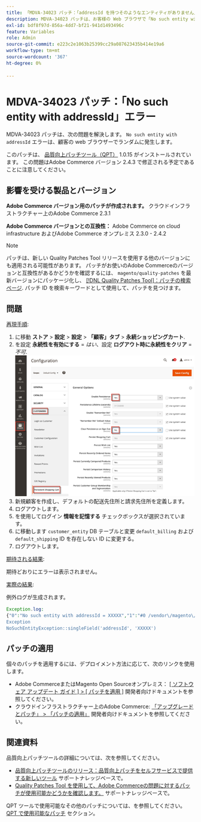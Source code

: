 ```yaml
---
title: 「MDVA-34023 パッチ：「addressId を持つそのようなエンティティがありません」エラー」
description: MDVA-34023 パッチは、お客様の Web ブラウザで「No such entity with addressId」エラーがランダムに発生する問題を解決します。
exl-id: bdf8f97d-856a-4dd7-bf21-941d1493496c
feature: Variables
role: Admin
source-git-commit: e223c2e1063b25399cc29a087623435b414e19a6
workflow-type: tm+mt
source-wordcount: '367'
ht-degree: 0%

---
```


# MDVA-34023 パッチ：「No such entity with addressId」エラー

MDVA-34023 パッチは、次の問題を解決します。 `No such entity with addressId` エラーは、顧客の web ブラウザーでランダムに発生します。

このパッチは、 [品質向上パッチツール（QPT）](/help/announcements/adobe-commerce-announcements/magento-quality-patches-released-new-tool-to-self-serve-quality-patches.md) 1.0.15 がインストールされています。 この問題はAdobe Commerce バージョン 2.4.3 で修正される予定であることに注意してください。

## 影響を受ける製品とバージョン

**Adobe Commerce バージョン用のパッチが作成されます。** クラウドインフラストラクチャー上のAdobe Commerce 2.3.1

**Adobe Commerce バージョンとの互換性：** Adobe Commerce on cloud infrastructure およびAdobe Commerce オンプレミス 2.3.0 - 2.4.2

>[!NOTE]
>
>パッチは、新しい Quality Patches Tool リリースを使用する他のバージョンにも適用される可能性があります。 パッチがお使いのAdobe Commerceのバージョンと互換性があるかどうかを確認するには、 `magento/quality-patches` を最新バージョンにパッケージ化し、 [[!DNL Quality Patches Tool]：パッチの検索ページ](https://devdocs.magento.com/quality-patches/tool.html#patch-grid). パッチ ID を検索キーワードとして使用して、パッチを見つけます。

## 問題

<u>再現手順</u>:

1. に移動 **ストア** > **設定** > **設定** > **「顧客」タブ** > **永続ショッピングカート**.
1. を設定 **永続性を有効にする** = *はい*、設定 **ログアウト時に永続性をクリア** = *不可*.    ![persistent_shopping_cart_magento_2.4.1.png](/help/support-tools/patches-available-in-qpt-tool/assets/persistent_shopping_cart_magento_2.4.1.png)
1. 新規顧客を作成し、デフォルトの配送先住所と請求先住所を定義します。
1. ログアウトします。
1. を使用してログイン **情報を記憶する** チェックボックスが選択されています。
1. に移動します `customer_entity` DB テーブルと変更 `default_billing` および `default_shipping` ID を存在しない ID に変更する。
1. ログアウトします。

<u>期待される結果</u>:

期待どおりにエラーは表示されません。

<u>実際の結果</u>:

例外ログが生成されます。

```php
Exception.log:
{"0":"No such entity with addressId = XXXXX","1":"#0 /vendor\/magento\/module-customer\/Model\/AddressRegistry.php(49): Magento\\Framework
Exception
NoSuchEntityException::singleField('addressId', 'XXXXX')
```

## パッチの適用

個々のパッチを適用するには、デプロイメント方法に応じて、次のリンクを使用します。

* Adobe CommerceまたはMagento Open Sourceオンプレミス： [[ ソフトウェア アップデート ガイド ] > [ パッチを適用 ]](https://devdocs.magento.com/guides/v2.4/comp-mgr/patching/mqp.html) 開発者向けドキュメントを参照してください。
* クラウドインフラストラクチャー上のAdobe Commerce: [「アップグレードとパッチ」 > 「パッチの適用」](https://devdocs.magento.com/cloud/project/project-patch.html) 開発者向けドキュメントを参照してください。

## 関連資料

品質向上パッチツールの詳細については、次を参照してください。

* [品質向上パッチツールのリリース：品質向上パッチをセルフサービスで提供する新しいツール](/help/announcements/adobe-commerce-announcements/magento-quality-patches-released-new-tool-to-self-serve-quality-patches.md) サポートナレッジベースで。
* [Quality Patches Tool を使用して、Adobe Commerceの問題に対するパッチが使用可能かどうかを確認します。](/help/support-tools/patches-available-in-qpt-tool/check-patch-for-magento-issue-with-magento-quality-patches.md) サポートナレッジベースで。

QPT ツールで使用可能なその他のパッチについては、を参照してください。 [QPT で使用可能なパッチ](https://support.magento.com/hc/en-us/sections/360010506631-Patches-available-in-QPT-tool-) セクション。
